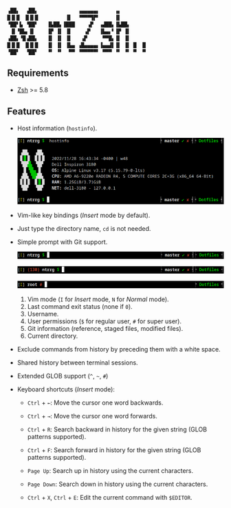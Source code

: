 ```
▗██▖  ▗██▖             ▗▄▄▄▄▄▖     ▗▖
█▐▌█  █▐▌█         ▐▌  ▝▀▀▀▜▛▘     ▐▌
▝██▘▙ ▝██▘   ▐▙██▖▐███    ▗▛  ▗▟██▖▐▙██▖
 ▐▌▝█▙▖▐▌    ▐▛ ▐▌ ▐▌    ▗▛   ▐▙▄▖▘▐▛ ▐▌
▗██▖▝█▗██▖   ▐▌ ▐▌ ▐▌   ▗▛     ▀▀█▖▐▌ ▐▌
█▐▌█  █▐▌█   ▐▌ ▐▌ ▐▙▄ ▗█▄▄▄▄▖▐▄▄▟▌▐▌ ▐▌ █  █
▝██▘  ▝██▘   ▝▘ ▝▘  ▀▀ ▝▀▀▀▀▀▘ ▀▀▀ ▝▘ ▝▘ ▀  ▀
```

## Requirements

* [Zsh](http://zsh.sourceforge.net/) >= 5.8

## Features

* Host information (`hostinfo`).

  <p align="center">
    <img src="screenshots/hostinfo.png"/>
  </p>

* Vim-like key bindings (*Insert* mode by default).

* Just type the directory name, `cd` is not needed.

* Simple prompt with Git support.

  <p align="center">
    <img src="screenshots/prompt-single-user.png"/>
  </p>

  <p align="center">
    <img src="screenshots/prompt-single-user-exit-code.png"/>
  </p>

  <p align="center">
    <img src="screenshots/prompt-super-user.png"/>
  </p>

  1. Vim mode (`I` for *Insert* mode, `N` for *Normal* mode).
  2. Last command exit status (none if `0`).
  3. Username.
  4. User permissions (`$` for regular user, `#` for super user).
  5. Git information (reference, staged files, modified files).
  6. Current directory.

* Exclude commands from history by preceding them with a white space.

* Shared history between terminal sessions.

* Extended GLOB support (`^`, `~`, `#`)

* Keyboard shortcuts (*Insert* mode):

  * `Ctrl` + `←`: Move the cursor one word backwards.
  * `Ctrl` + `→`: Move the cursor one word forwards.

  * `Ctrl` + `R`: Search backward in history for the given string (GLOB
    patterns supported).

  * `Ctrl` + `F`: Search forward in history for the given string (GLOB patterns
    supported).

  * `Page Up`: Search up in history using the current characters.
  * `Page Down`: Search down in history using the current characters.
  * `Ctrl` + `X`, `Ctrl` + `E`: Edit the current command with `$EDITOR`.

